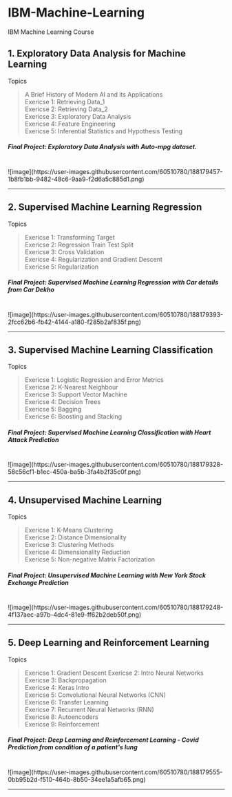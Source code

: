 # IBM-Machine-Learning
IBM Machine Learning Course   

## 1. Exploratory Data Analysis for Machine Learning   
Topics    
> A Brief History of Modern AI and its Applications   
> Exericse 1: Retrieving Data_1   
> Exericse 2: Retrieving Data_2     
> Exericse 3: Exploratory Data Analysis   
> Exericse 4: Feature Engineering       
> Exericse 5: Inferential Statistics and Hypothesis Testing   

##### Final Project: Exploratory Data Analysis with Auto-mpg dataset.


<br>
![image](https://user-images.githubusercontent.com/60510780/188179457-1b8fb1bb-9482-48c6-9aa9-f2d6a5c885d1.png)
<hr>


## 2. Supervised Machine Learning Regression   
Topics    
> Exericse 1: Transforming Target   
> Exericse 2: Regression Train Test Split   
> Exericse 3: Cross Validation    
> Exericse 4: Regularization and Gradient Descent   
> Exericse 5: Regularization    

##### Final Project:  Supervised Machine Learning Regression with Car details from Car Dekho   


<br>
![image](https://user-images.githubusercontent.com/60510780/188179393-2fcc62b6-fb42-4144-a180-f285b2af835f.png)

<hr>


## 3. Supervised Machine Learning Classification   
Topics    
> Exericse 1: Logistic Regression and Error Metrics   
> Exericse 2: K-Nearest Neighbour   
> Exericse 3: Support Vector Machine    
> Exericse 4: Decision Trees    
> Exericse 5: Bagging   
> Exericse 6: Boosting and Stacking   
  
##### Final Project:  Supervised Machine Learning Classification with Heart Attack Prediction    


<br>
![image](https://user-images.githubusercontent.com/60510780/188179328-58c56cf1-b1ec-450a-ba5b-3fa4b2f35c0f.png)


<hr>


## 4. Unsupervised Machine Learning
Topics    
> Exericse 1: K-Means Clustering    
> Exericse 2: Distance Dimensionality   
> Exericse 3: Clustering Methods    
> Exericse 4: Dimensionality Reduction    
> Exericse 5: Non-negative Matrix Factorization         
  
##### Final Project:  Unsupervised Machine Learning with New York Stock Exchange Prediction     




<br>
![image](https://user-images.githubusercontent.com/60510780/188179248-4f137aec-a97b-4dc4-81e9-ff62b2deb50f.png)


<hr>



## 5. Deep Learning and Reinforcement Learning
Topics    
> Exericse 1: Gradient Descent
> Exericse 2: Intro Neural Networks   
> Exericse 3: Backpropagation    
> Exericse 4: Keras Intro    
> Exericse 5: Convolutional Neural Networks (CNN)  
> Exericse 6: Transfer Learning   
> Exericse 7: Recurrent Neural Networks (RNN)  
> Exericse 8: Autoencoders   
> Exericse 9: Reinforcement  
> 
##### Final Project:  Deep Learning and Reinforcement Learning - Covid Prediction from condition of a patient's lung




<br>
![image](https://user-images.githubusercontent.com/60510780/188179555-0bb95b2d-f510-464b-8b50-34ee1a5afb65.png)

<hr>
